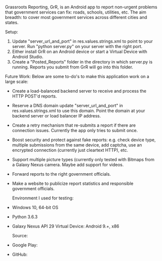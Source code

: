 
  Grassroots Reporting, GrR, is an Android app to report non-urgent problems that government services can fix: roads, schools, utilities, etc.  The aim breadth: to cover most government services across different cities and states.

  Setup:
1. Update "server_url_and_port" in res.values.strings.xml to point to your server.
   Run "python server.py" on your server with the right port.
2. Either install GrR on an Android device or start a Virtual Device with Android Studio.
3. Create a "Posted_Reports" folder in the directory in which server.py is running.
   Reports you submit from GrR will go into this folder.

  Future Work:
  Below are some to-do's to make this application work on a large scale:
* Create a load-balanced backend server to receive and process the HTTP POST'd reports.
* Reserve a DNS domain update "server_url_and_port" in res.values.strings.xml to use this domain.
  Point the domain at your backend server or load balancer IP address.
* Create a retry mechanism that re-submits a report if there are connection issues.
  Currently the app only tries to submit once.
* Boost security and protect against fake reports: e.g. check device type, multiple submissions from the same device, add captcha, use an encrypted connection (currently just cleartext HTTP), etc.
* Support multiple picture types (currently only tested with Bitmaps from a Galaxy Nexus camera.
  Maybe add support for videos.
* Forward reports to the right government officials.
* Make a website to publicize report statistics and responsible government officials.

  Environment I used for testing:
* Windows 10, 64-bit OS
* Python 3.6.3
* Galaxy Nexus API 29 Virtual Device: Android 9.+, x86

  Source:
* Google Play: 
* GitHub: 
